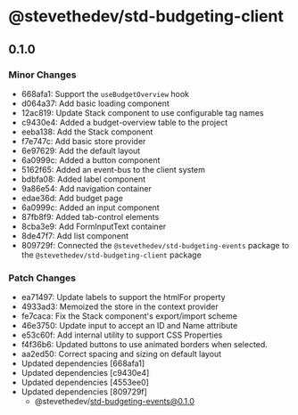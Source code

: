 # @stevethedev/std-budgeting-client

## 0.1.0

### Minor Changes

- 668afa1: Support the `useBudgetOverview` hook
- d064a37: Add basic loading component
- 12ac819: Update Stack component to use configurable tag names
- c9430e4: Added a budget-overview table to the project
- eeba138: Add the Stack component
- f7e747c: Add basic store provider
- 6e97629: Add the default layout
- 6a0999c: Added a button component
- 5162f65: Added an event-bus to the client system
- bdbfa08: Added label component
- 9a86e54: Add navigation container
- edae36d: Add budget page
- 6a0999c: Added an input component
- 87fb8f9: Added tab-control elements
- 8cba3e9: Add FormInputText container
- 8de47f7: Add list component
- 809729f: Connected the `@stevethedev/std-budgeting-events` package to the `@stevethedev/std-budgeting-client` package

### Patch Changes

- ea71497: Update labels to support the htmlFor property
- 4933ad3: Memoized the store in the context provider
- fe7caca: Fix the Stack component's export/import scheme
- 46e3750: Update input to accept an ID and Name attribute
- e53c60f: Add internal utility to support CSS Properties
- f4f36b6: Updated buttons to use animated borders when selected.
- aa2ed50: Correct spacing and sizing on default layout
- Updated dependencies [668afa1]
- Updated dependencies [c9430e4]
- Updated dependencies [4553ee0]
- Updated dependencies [809729f]
  - @stevethedev/std-budgeting-events@0.1.0
